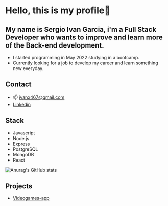 # Hello, this is my profile👋

## My name is Sergio Ivan Garcia, i'm a Full Stack Developer who wants to improve and learn more of the Back-end development.
- I started programming in May 2022 studying in a bootcamp.
- Currently looking for a job to develop my career and learn something new everyday.

## Contact
- 📫 ivanx467@gmail.com
- [Linkedin](https://www.linkedin.com/in/sergio-ivan-garcia/)

## Stack
- Javascript
- Node.js
- Express
- PostgreSQL
- MongoDB
- React

![Anurag's GitHub stats](https://github-readme-stats.vercel.app/api?username=x1vaan&show_icons=true&theme=tokyonight)

## Projects
- [Videogames-app](https://videogames-project-topaz.vercel.app/)
